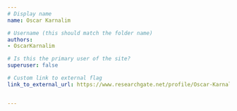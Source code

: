 ```yaml
---
# Display name
name: Oscar Karnalim

# Username (this should match the folder name)
authors:
- OscarKarnalim

# Is this the primary user of the site?
superuser: false

# Custom link to external flag
link_to_external_url: https://www.researchgate.net/profile/Oscar-Karnalim


---
```

